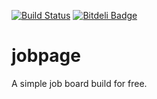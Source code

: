 [![Build Status](https://travis-ci.org/XanderDwyl/jobpage.svg?branch=master)](https://travis-ci.org/XanderDwyl/jobpage)
[![Bitdeli Badge](https://d2weczhvl823v0.cloudfront.net/XanderDwyl/jobpage/trend.png)](https://bitdeli.com/free "Bitdeli Badge")

# jobpage

A simple job board build for free.
